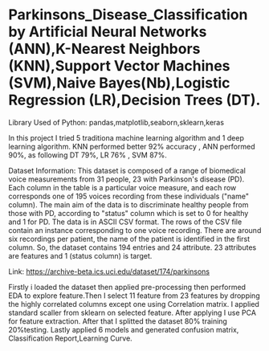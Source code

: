 # Parkinsons_Disease_Classification by Artificial Neural Networks (ANN),K-Nearest Neighbors (KNN),Support Vector Machines (SVM),Naive Bayes(Nb),Logistic Regression (LR),Decision Trees (DT).

Library Used of Python:	pandas,matplotlib,seaborn,sklearn,keras

In this project I tried 5 traditiona machine learning algorithm and 1 deep learning algorithm. KNN performed better 92% accuracy , ANN performed 90%, as following DT 79%, LR 76% , SVM 87%.

Dataset Information: This dataset is composed of a range of biomedical voice measurements from 31 people, 23 with Parkinson's disease (PD). Each column in the table is a particular voice measure, and each row corresponds one of 195 voices recording from these individuals ("name" column). The main aim of the data is to discriminate healthy people from those with PD, according to "status" column which is set to 0 for healthy and 1 for PD. The data is in ASCII CSV format. The rows of the CSV file contain an instance corresponding to one voice recording. There are around six recordings per patient, the name of the patient is identified in the first column. So, the dataset contains 194 entries and 24 attribute. 23 attributes are features and 1 (status column) is target.

Link: https://archive-beta.ics.uci.edu/dataset/174/parkinsons


Firstly i loaded the dataset then applied pre-processing then performed EDA to explore feature.Then I select 11 feature from 23 features by dropping the highly correlated columns except one using Correlation matrix. I applied standard scaller from sklearn on selected feature. After applying I use PCA for feature extraction. After that I splitted the dataset 80% training 20%testing. Lastly applied 6 models and generated confusion matrix, Classification Report,Learning Curve.
